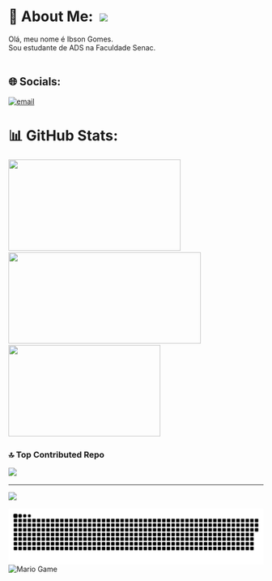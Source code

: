 # 💫 About Me: &nbsp;<img src="https://github.com/TheDudeThatCode/TheDudeThatCode/blob/master/Assets/Earth.gif" width="100px">
Olá, meu nome é Ibson Gomes.<br>Sou estudante de ADS na Faculdade Senac.<br><br>


## 🌐 Socials:
[![email](https://img.shields.io/badge/Email-D14836?logo=gmail&logoColor=white)](mailto:ibsongomes8@gmail.com)
# 📊 GitHub Stats:
<div>
  <img src="https://github-readme-stats.vercel.app/api?username=ibsongomes&theme=dark&hide_border=false&include_all_commits=false&count_private=false" height="180px" width="340px" />
  <img src="https://nirzak-streak-stats.vercel.app/?user=ibsongomes&theme=dark&hide_border=false" height="180px" width="380px" />
  <img src="https://github-readme-stats.vercel.app/api/top-langs/?username=ibsongomes&theme=dark&hide_border=false&include_all_commits=false&count_private=false&layout=compact" height="180px" width="300px" />
</div>

### 🔝 Top Contributed Repo
![](https://github-contributor-stats.vercel.app/api?username=ibsongomes&limit=5&theme=dark&combine_all_yearly_contributions=true)

---
[![](https://visitcount.itsvg.in/api?id=ibsongomes&icon=0&color=0)](https://visitcount.itsvg.in)

<!-- Proudly created with GPRM ( https://gprm.itsvg.in ) -->
</div>

<picture align="center" >
  <source media="(prefers-color-scheme: dark)" srcset="https://raw.githubusercontent.com/larialbu/larialbu/output/github-contribution-grid-snake-dark.svg">
  <source media="(prefers-color-scheme: light)" srcset="https://raw.githubusercontent.com/larialbu/larialbu/output/github-contribution-grid-snake-dark.svg">
  <img align="center" alt="github contribution grid snake animation" src="https://raw.githubusercontent.com/larialbu/larialbu/output/github-contribution-grid-snake.svg">
</picture>

<br>

<img src="https://github.com/TheDudeThatCode/TheDudeThatCode/blob/master/Assets/Mario_Gameplay.gif" alt="Mario Game" width="980">

